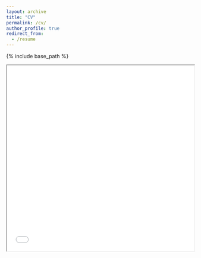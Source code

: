 ```yaml
---
layout: archive
title: "CV"
permalink: /cv/
author_profile: true
redirect_from:
  - /resume
---
```


{% include base_path %}

<!--- 
<object data="{{ /files/CV.pdf }}" width="1000" height="1000" type='application/pdf'/>
--->

<iframe src="/files/CV.pdf" width="100%" height="500px">
